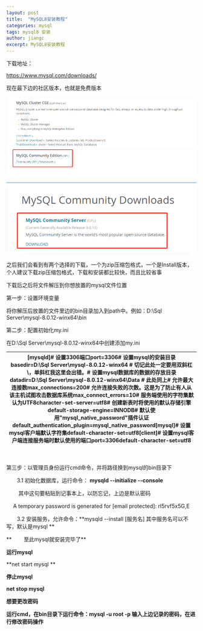 ```yaml
---
layout: post
title:  "MySQL8安装教程"
categories: mysql
tags: mysql8 安装
author: jiangc
excerpt: MySQL8安装教程
---
```

下载地址：

https://www.mysql.com/downloads/

现在最下边的社区版本，也就是免费版本

![image](/images/2018\09\mysql\1569942977827.jpg "image")

![image](/images/2018\09\mysql\1569942977840.jpg "image")



之后我们会看到有两个选择的下载，一个为zip压缩包格式，一个是Install版本，个人建议下载zip压缩包格式，下载和安装都比较快，而且比较省事

下载后之后将文件解压到你想放置的mysql文件位置

第一步：设置环境变量

将你解压后放置的文件里边的bin目录加入到path中。例如：D:\Sql Server\mysql-8.0.12-winx64\bin

第二步：配置初始化my.ini

在D:\Sql Server\mysql-8.0.12-winx64中创建添加my.ini

| [mysqld]# 设置3306端口port=3306# 设置mysql的安装目录basedir=D:\\Sql Server\\mysql-8.0.12-winx64   # 切记此处一定要用双斜杠\\，单斜杠我这里会出错。# 设置mysql数据库的数据的存放目录datadir=D:\\Sql Server\\mysql-8.0.12-winx64\\Data   # 此处同上# 允许最大连接数max\_connections=200# 允许连接失败的次数。这是为了防止有人从该主机试图攻击数据库系统max\_connect\_errors=10# 服务端使用的字符集默认为UTF8character-set-server=utf8# 创建新表时将使用的默认存储引擎default-storage-engine=INNODB# 默认使用&quot;mysql\_native\_password&quot;插件认证default\_authentication\_plugin=mysql\_native\_password[mysql]# 设置mysql客户端默认字符集default-character-set=utf8[client]# 设置mysql客户端连接服务端时默认使用的端口port=3306default-character-set=utf8 |
| --- |

　　

第三步：以管理员身份运行cmd命令，并将路径换到mysql的bin目录下

　　3.1 初始化数据库，运行命令： **mysqld --initialize --console**

　　      其中这句要粘贴到记事本上，以防忘记，上边是默认密码

　 A temporary password is generated for [email protected]: rI5rvf5x5G,E

　　3.2 安装服务，允许命令：**mysqld --install [服务名] 其中服务名可以不写，默认是mysql **

**　　 至此mysql就安装完毕了**

**运行mysql**

**net start mysql **

**停止mysql**

**net stop mysql**

**想要更改密码**

**运行cmd，在bin目录下运行命令：mysql -u root -p 输入上边记录的密码，在进行修改密码操作**
